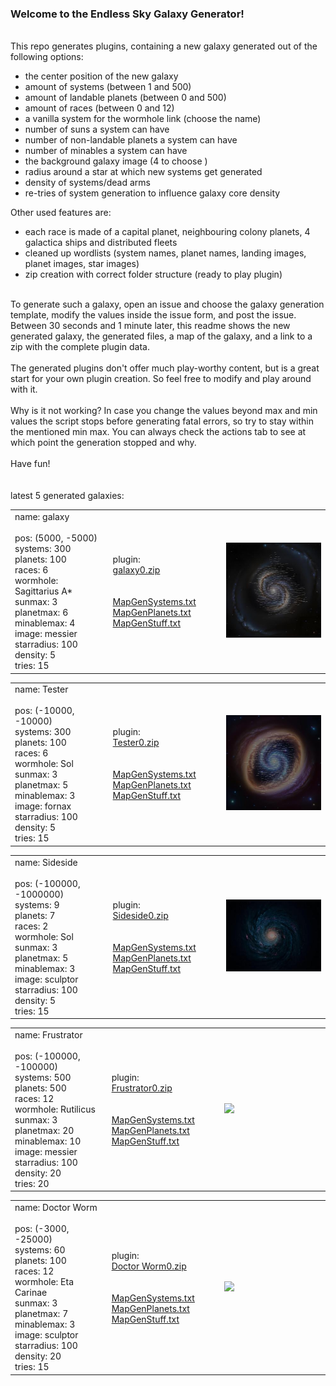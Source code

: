 ### Welcome to the Endless Sky Galaxy Generator!<br>
<br>
This repo generates plugins, containing a new galaxy generated out of the following options:
<ul>
  <li>the center position of the new galaxy</li>
  <li>amount of systems (between 1 and 500)</li>
  <li>amount of landable planets (between 0 and 500)</li>
  <li>amount of races (between 0 and 12)</li>
  <li>a vanilla system for the wormhole link (choose the name)</li>
  <li>number of suns a system can have</li>
  <li>number of non-landable planets a system can have</li>
  <li>number of minables a system can have</li>
  <li>the background galaxy image (4 to choose )</li>
  <li>radius around a star at which new systems get generated</li>
  <li>density of systems/dead arms</li>
  <li>re-tries of system generation to influence galaxy core density</li>
</ul>
Other used features are:
<ul>
  <li>each race is made of a capital planet, neighbouring colony planets, 4 galactica ships and distributed fleets</li>
  <li>cleaned up wordlists (system names, planet names, landing images, planet images, star images)</li>
  <li>zip creation with correct folder structure (ready to play plugin)</li>
</ul>
<br>
To generate such a galaxy, open an issue and choose the galaxy generation template, modify the values inside the issue form, and post the issue. Between 30 seconds and 1 minute later, this readme shows the new generated galaxy, the generated files, a map of the galaxy, and a link to a zip with the complete plugin data.<br>
<br>
The generated plugins don't offer much play-worthy content, but is a great start for your own plugin creation. So feel free to modify and play around with it.<br>
<br>
Why is it not working? In case you change the values beyond max and min values the script stops before generating fatal errors, so try to stay within the mentioned min max. You can always check the actions tab to see at which point the generation stopped and why.<br>
<br>
Have fun!<br>
<br>
<br>
latest 5 generated galaxies:<br>
<table>
  <tr>
    <td width=200>
      name: galaxy<br>
      <br>
      pos: (5000, -5000)<br>
      systems: 300<br>
      planets: 100<br>
      races: 6<br>
      wormhole: Sagittarius A*<br>
      sunmax: 3<br>
      planetmax: 6<br>
      minablemax: 4<br>
      image: messier<br>
      starradius: 100<br>
      density: 5<br>
      tries: 15<br>
    </td>
    <td width=200>
      plugin:<br><a href="https://github.com/zuckung/ES-GalaxyGenerator/releases/download/Latest/galaxy0.zip">galaxy0.zip</a><br>
      <br>
      <br>
      <a href="generated/galaxy0/MapGenSystems.txt">MapGenSystems.txt</a><br>
      <a href="generated/galaxy0/MapGenPlanets.txt">MapGenPlanets.txt</a><br>
      <a href="generated/galaxy0/MapGenStuff.txt">MapGenStuff.txt</a><br>
    </td>
    <td width=300>
      <a href="generated/galaxy0/MapGenMap.jpg"> <img src='generated/galaxy0/miniMapGenMap.jpg' width='300'></a>
    </td>
  </tr>
</table>


<table>
  <tr>
    <td width=200>
      name: Tester<br>
      <br>
      pos: (-10000, -10000)<br>
      systems: 300<br>
      planets: 100<br>
      races: 6<br>
      wormhole: Sol<br>
      sunmax: 3<br>
      planetmax: 5<br>
      minablemax: 3<br>
      image: fornax<br>
      starradius: 100<br>
      density: 5<br>
      tries: 15<br>
    </td>
    <td width=200>
      plugin:<br><a href="https://github.com/zuckung/ES-GalaxyGenerator/releases/download/Latest/Tester0.zip">Tester0.zip</a><br>
      <br>
      <br>
      <a href="generated/Tester0/MapGenSystems.txt">MapGenSystems.txt</a><br>
      <a href="generated/Tester0/MapGenPlanets.txt">MapGenPlanets.txt</a><br>
      <a href="generated/Tester0/MapGenStuff.txt">MapGenStuff.txt</a><br>
    </td>
    <td width=300>
      <a href="generated/Tester0/MapGenMap.jpg"> <img src='generated/Tester0/miniMapGenMap.jpg' width='300'></a>
    </td>
  </tr>
</table>


<table>
  <tr>
    <td width=200>
      name: Sideside<br>
      <br>
      pos: (-100000, -1000000)<br>
      systems: 9<br>
      planets: 7<br>
      races: 2<br>
      wormhole: Sol<br>
      sunmax: 3<br>
      planetmax: 5<br>
      minablemax: 3<br>
      image: sculptor<br>
      starradius: 100<br>
      density: 5<br>
      tries: 15<br>
    </td>
    <td width=200>
      plugin:<br><a href="https://github.com/zuckung/ES-GalaxyGenerator/releases/download/Latest/Sideside0.zip">Sideside0.zip</a><br>
      <br>
      <br>
      <a href="generated/Sideside0/MapGenSystems.txt">MapGenSystems.txt</a><br>
      <a href="generated/Sideside0/MapGenPlanets.txt">MapGenPlanets.txt</a><br>
      <a href="generated/Sideside0/MapGenStuff.txt">MapGenStuff.txt</a><br>
    </td>
    <td width=300>
      <a href="generated/Sideside0/MapGenMap.jpg"> <img src='generated/Sideside0/miniMapGenMap.jpg' width='300'></a>
    </td>
  </tr>
</table>


<table>
  <tr>
    <td width=200>
      name: Frustrator<br>
      <br>
      pos: (-100000, -100000)<br>
      systems: 500<br>
      planets: 500<br>
      races: 12<br>
      wormhole: Rutilicus<br>
      sunmax: 3<br>
      planetmax: 20<br>
      minablemax: 10<br>
      image: messier<br>
      starradius: 100<br>
      density: 20<br>
      tries: 20<br>
    </td>
    <td width=200>
      plugin:<br><a href="https://github.com/zuckung/ES-GalaxyGenerator/releases/download/Latest/Frustrator0.zip">Frustrator0.zip</a><br>
      <br>
      <br>
      <a href="generated/Frustrator0/MapGenSystems.txt">MapGenSystems.txt</a><br>
      <a href="generated/Frustrator0/MapGenPlanets.txt">MapGenPlanets.txt</a><br>
      <a href="generated/Frustrator0/MapGenStuff.txt">MapGenStuff.txt</a><br>
    </td>
    <td width=300>
      <a href="generated/Frustrator0/MapGenMap.jpg"> <img src='generated/Frustrator0/miniMapGenMap.jpg' width='300'></a>
    </td>
  </tr>
</table>


<table>
  <tr>
    <td width=200>
      name: Doctor Worm<br>
      <br>
      pos: (-3000, -25000)<br>
      systems: 60<br>
      planets: 100<br>
      races: 12<br>
      wormhole: Eta Carinae<br>
      sunmax: 3<br>
      planetmax: 7<br>
      minablemax: 3<br>
      image: sculptor<br>
      starradius: 100<br>
      density: 20<br>
      tries: 15<br>
    </td>
    <td width=200>
      plugin:<br><a href="https://github.com/zuckung/ES-GalaxyGenerator/releases/download/Latest/Doctor Worm0.zip">Doctor Worm0.zip</a><br>
      <br>
      <br>
      <a href="generated/Doctor Worm0/MapGenSystems.txt">MapGenSystems.txt</a><br>
      <a href="generated/Doctor Worm0/MapGenPlanets.txt">MapGenPlanets.txt</a><br>
      <a href="generated/Doctor Worm0/MapGenStuff.txt">MapGenStuff.txt</a><br>
    </td>
    <td width=300>
      <a href="generated/Doctor Worm0/MapGenMap.jpg"> <img src='generated/Doctor Worm0/miniMapGenMap.jpg' width='300'></a>
    </td>
  </tr>
</table>


